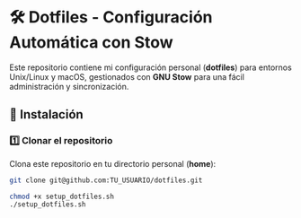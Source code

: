 # 🛠️ Dotfiles - Configuración Automática con Stow

Este repositorio contiene mi configuración personal (**dotfiles**) para entornos Unix/Linux y macOS, gestionados con **GNU Stow** para una fácil administración y sincronización.

## 🚀 Instalación

### **1️⃣ Clonar el repositorio**
Clona este repositorio en tu directorio personal (**home**):
```bash
git clone git@github.com:TU_USUARIO/dotfiles.git

chmod +x setup_dotfiles.sh
./setup_dotfiles.sh

